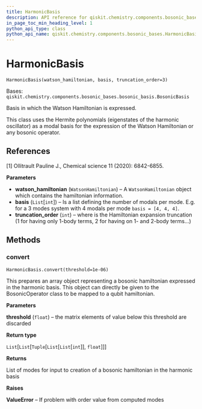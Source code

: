 ```yaml
---
title: HarmonicBasis
description: API reference for qiskit.chemistry.components.bosonic_bases.HarmonicBasis
in_page_toc_min_heading_level: 1
python_api_type: class
python_api_name: qiskit.chemistry.components.bosonic_bases.HarmonicBasis
---
```


# HarmonicBasis

<span id="qiskit.chemistry.components.bosonic_bases.HarmonicBasis" />

`HarmonicBasis(watson_hamiltonian, basis, truncation_order=3)`

Bases: `qiskit.chemistry.components.bosonic_bases.bosonic_basis.BosonicBasis`

Basis in which the Watson Hamiltonian is expressed.

This class uses the Hermite polynomials (eigenstates of the harmonic oscillator) as a modal basis for the expression of the Watson Hamiltonian or any bosonic operator.

## References

\[1] Ollitrault Pauline J., Chemical science 11 (2020): 6842-6855.

**Parameters**

*   **watson\_hamiltonian** (`WatsonHamiltonian`) – A `WatsonHamiltonian` object which contains the hamiltonian information.
*   **basis** (`List`\[`int`]) – Is a list defining the number of modals per mode. E.g. for a 3 modes system with 4 modals per mode `basis = [4, 4, 4]`.
*   **truncation\_order** (`int`) – where is the Hamiltonian expansion truncation (1 for having only 1-body terms, 2 for having on 1- and 2-body terms…)

## Methods

### convert

<span id="qiskit.chemistry.components.bosonic_bases.HarmonicBasis.convert" />

`HarmonicBasis.convert(threshold=1e-06)`

This prepares an array object representing a bosonic hamiltonian expressed in the harmonic basis. This object can directly be given to the BosonicOperator class to be mapped to a qubit hamiltonian.

**Parameters**

**threshold** (`float`) – the matrix elements of value below this threshold are discarded

**Return type**

`List`\[`List`\[`Tuple`\[`List`\[`List`\[`int`]], `float`]]]

**Returns**

List of modes for input to creation of a bosonic hamiltonian in the harmonic basis

**Raises**

**ValueError** – If problem with order value from computed modes

